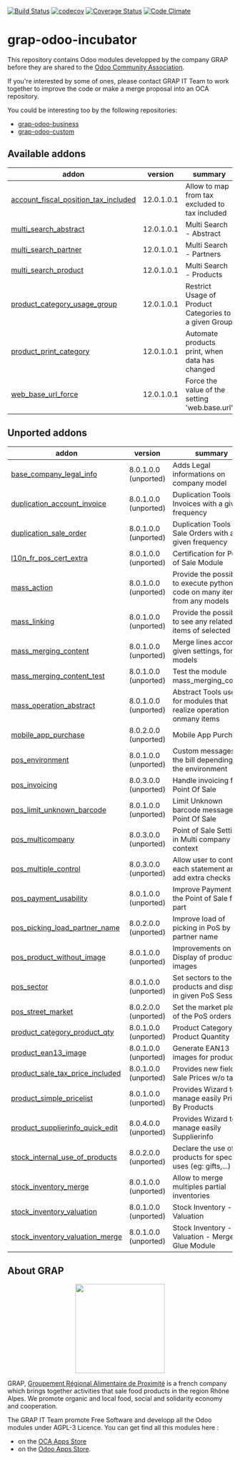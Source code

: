 [![Build Status](https://travis-ci.org/grap/grap-odoo-incubator.svg?branch=12.0)](https://travis-ci.org/grap/grap-odoo-incubator?branch=12.0)
[![codecov](https://codecov.io/gh/grap/grap-odoo-incubator/branch/12.0/graph/badge.svg)](https://codecov.io/gh/grap/grap-odoo-incubator)
[![Coverage Status](https://coveralls.io/repos/github/grap/grap-odoo-incubator/badge.svg?branch=12.0)](https://coveralls.io/github/grap/grap-odoo-incubator?branch=12.0)
[![Code Climate](https://codeclimate.com/github/grap/grap-odoo-incubator/badges/gpa.svg)](https://codeclimate.com/github/grap/grap-odoo-incubator)


# grap-odoo-incubator

This repository contains Odoo modules developped by the company GRAP before
they are shared to the
[Odoo Community Association](https://odoo-community.org/).

If you're interested by some of ones, please contact GRAP IT Team to work
together to improve the code or make a merge proposal into an OCA repository.

You could be interesting too by the following repositories:

* [grap-odoo-business](https://github.com/grap/grap-odoo-business)
* [grap-odoo-custom](https://github.com/grap/grap-odoo-custom)

[//]: # (addons)

Available addons
----------------
addon | version | summary
--- | --- | ---
[account_fiscal_position_tax_included](account_fiscal_position_tax_included/) | 12.0.1.0.1 | Allow to map from tax excluded to tax included
[multi_search_abstract](multi_search_abstract/) | 12.0.1.0.1 | Multi Search - Abstract
[multi_search_partner](multi_search_partner/) | 12.0.1.0.1 | Multi Search - Partners
[multi_search_product](multi_search_product/) | 12.0.1.0.1 | Multi Search - Products
[product_category_usage_group](product_category_usage_group/) | 12.0.1.0.1 | Restrict Usage of Product Categories to a given Group
[product_print_category](product_print_category/) | 12.0.1.0.1 | Automate products print, when data has changed
[web_base_url_force](web_base_url_force/) | 12.0.1.0.1 | Force the value of the setting 'web.base.url'


Unported addons
---------------
addon | version | summary
--- | --- | ---
[base_company_legal_info](base_company_legal_info/) | 8.0.1.0.0 (unported) | Adds Legal informations on company model
[duplication_account_invoice](duplication_account_invoice/) | 8.0.1.0.0 (unported) | Duplication Tools for Invoices with a given frequency
[duplication_sale_order](duplication_sale_order/) | 8.0.1.0.0 (unported) | Duplication Tools for Sale Orders with a given frequency
[l10n_fr_pos_cert_extra](l10n_fr_pos_cert_extra/) | 8.0.1.0.0 (unported) | Certification for Point of Sale Module
[mass_action](mass_action/) | 8.0.1.0.0 (unported) | Provide the possibility to execute python code on many items from any models
[mass_linking](mass_linking/) | 8.0.1.0.0 (unported) | Provide the possibility to see any related items of selected items
[mass_merging_content](mass_merging_content/) | 8.0.1.0.0 (unported) | Merge lines according given settings, for any models
[mass_merging_content_test](mass_merging_content_test/) | 8.0.1.0.0 (unported) | Test the module mass_merging_content
[mass_operation_abstract](mass_operation_abstract/) | 8.0.1.0.0 (unported) | Abstract Tools used for modules that realize operation onmany items
[mobile_app_purchase](mobile_app_purchase/) | 8.0.2.0.0 (unported) | Mobile App Purchase
[pos_environment](pos_environment/) | 8.0.1.0.0 (unported) | Custom messages on the bill depending on the environment
[pos_invoicing](pos_invoicing/) | 8.0.3.0.0 (unported) | Handle invoicing from Point Of Sale
[pos_limit_unknown_barcode](pos_limit_unknown_barcode/) | 8.0.1.0.0 (unported) | Limit Unknown barcode message in Point Of Sale
[pos_multicompany](pos_multicompany/) | 8.0.3.0.0 (unported) | Point of Sale Settings in Multi company context
[pos_multiple_control](pos_multiple_control/) | 8.0.3.0.0 (unported) | Allow user to control each statement and add extra checks
[pos_payment_usability](pos_payment_usability/) | 8.0.1.0.0 (unported) | Improve Payment in the Point of Sale front part
[pos_picking_load_partner_name](pos_picking_load_partner_name/) | 8.0.2.0.0 (unported) | Improve load of picking in PoS by partner name
[pos_product_without_image](pos_product_without_image/) | 8.0.1.0.0 (unported) | Improvements on Display of products images
[pos_sector](pos_sector/) | 8.0.1.0.0 (unported) | Set sectors to the products and display in given PoS Sessions
[pos_street_market](pos_street_market/) | 8.0.2.0.0 (unported) | Set the market place of the PoS orders
[product_category_product_qty](product_category_product_qty/) | 8.0.1.0.0 (unported) | Product Category - Product Quantity
[product_ean13_image](product_ean13_image/) | 8.0.1.0.0 (unported) | Generate EAN13 images for products
[product_sale_tax_price_included](product_sale_tax_price_included/) | 8.0.1.0.0 (unported) | Provides new fields Sale Prices w/o taxes
[product_simple_pricelist](product_simple_pricelist/) | 8.0.1.0.0 (unported) | Provides Wizard to manage easily Pricelist By Products
[product_supplierinfo_quick_edit](product_supplierinfo_quick_edit/) | 8.0.4.0.0 (unported) | Provides Wizard to manage easily Supplierinfo
[stock_internal_use_of_products](stock_internal_use_of_products/) | 8.0.2.0.0 (unported) | Declare the use of products for specific uses (eg: gifts,...)
[stock_inventory_merge](stock_inventory_merge/) | 8.0.1.0.0 (unported) | Allow to merge multiples partial inventories
[stock_inventory_valuation](stock_inventory_valuation/) | 8.0.1.0.0 (unported) | Stock Inventory - Valuation
[stock_inventory_valuation_merge](stock_inventory_valuation_merge/) | 8.0.1.0.0 (unported) | Stock Inventory - Valuation - Merge - Glue Module

[//]: # (end addons)

## About GRAP

<p align="center">
   <img src="http://www.grap.coop/wp-content/uploads/2016/11/GRAP.png" width="200"/>
</p>

GRAP, [Groupement Régional Alimentaire de Proximité](http://www.grap.coop) is a
french company which brings together activities that sale food products in the
region Rhône Alpes. We promote organic and local food, social and solidarity
economy and cooperation.

The GRAP IT Team promote Free Software and developp all the Odoo modules under
AGPL-3 Licence. You can get find all this modules here :
* on the [OCA Apps Store](https://odoo-community.org/shop?&search=GRAP)
* on the [Odoo Apps Store](https://www.odoo.com/apps/modules/browse?author=GRAP).
